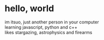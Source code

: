 # hello, world
im itsuo, just another person in your computer  
learning javascript, python and c++  
likes stargazing, astrophysics and firearms  

